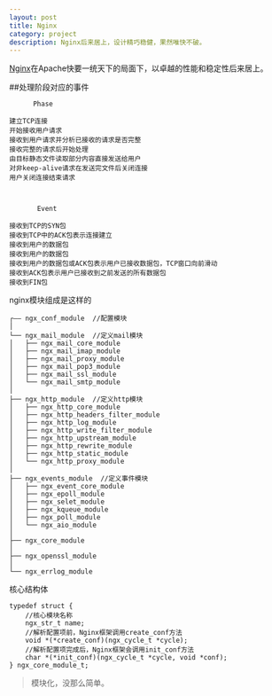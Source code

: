 ```yaml
---
layout: post
title: Nginx
category: project
description: Nginx后来居上，设计精巧稳健，果然唯快不破。
---
```


[Nginx][Nginx]在Apache快要一统天下的局面下，以卓越的性能和稳定性后来居上。

##处理阶段对应的事件

          Phase                               

    建立TCP连接                               
    开始接收用户请求                          
    接收到用户请求并分析已接收的请求是否完整  
    接收完整的请求后开始处理                  
	由目标静态文件读取部分内容直接发送给用户  
	对非keep-alive请求在发送完文件后关闭连接  
	用户关闭连接结束请求   



	       Event
	
	接收到TCP的SYN包     
	接收到TCP中的ACK包表示连接建立
	接收到用户的数据包
	接收到用户的数据包
	接收到用户的数据包或ACK包表示用户已接收数据包，TCP窗口向前滑动
	接收到ACK包表示用户已接收到之前发送的所有数据包
	接收到FIN包
	
	


nginx模块组成是这样的


    ┌—— ngx_conf_module  //配置模块
    │ 
    └── ngx_mail_module  //定义mail模块
    │   ├── ngx_mail_core_module
    │   ├── ngx_mail_imap_module
    │   ├── ngx_mail_proxy_module
    │   ├── ngx_mail_pop3_module
    │   ├── ngx_mail_ssl_module
    │   └── ngx_mail_smtp_module 
    │
    ├── ngx_http_module  //定义http模块
    │   ├── ngx_http_core_module
    │   ├── ngx_http_headers_filter_module
    │   ├── ngx_http_log_module
    │   ├── ngx_http_write_filter_module
    │   ├── ngx_http_upstream_module
    │   ├── ngx_http_rewrite_module
    │   ├── ngx_http_static_module
    │   └── ngx_http_proxy_module  
    │   
	├── ngx_events_module  //定义事件模块
    │   ├── ngx_event_core_module
    │   ├── ngx_epoll_module
    │   ├── ngx_selet_module
    │   ├── ngx_kqueue_module
    │   ├── ngx_poll_module
    │   └── ngx_aio_module  
    │   
	├── ngx_core_module  
    │   
	├── ngx_openssl_module  
    │
    └── ngx_errlog_module  
 
核心结构体
	
	typedef struct {
		//核心模块名称
		ngx_str_t name;
		//解析配置项前，Nginx框架调用create_conf方法
		void *(*create_conf)(ngx_cycle_t *cycle);
		//解析配置项完成后，Nginx框架会调用init_conf方法
		char *(*init_conf)(ngx_cycle_t *cycle, void *conf);
	} ngx_core_module_t;


>模块化，没那么简单。




[BeiYuu]:    http://beiyuu.com  "BeiYuu"
[Nginx]: http://nginx.com/ "Nginx"

